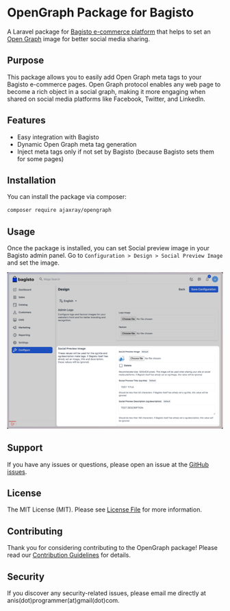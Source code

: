 # OpenGraph Package for Bagisto

A Laravel package for [Bagisto e-commerce platform](https://bagisto.com/en/) that helps to set an [Open Graph](https://ogp.me/) image for better social media sharing.

## Purpose

This package allows you to easily add Open Graph meta tags to your Bagisto e-commerce pages. Open Graph protocol enables any web page to become a rich object in a social graph, making it more engaging when shared on social media platforms like Facebook, Twitter, and LinkedIn.

## Features

- Easy integration with Bagisto
- Dynamic Open Graph meta tag generation
- Inject meta tags only if not set by Bagisto (because Bagisto sets them for some pages)

## Installation

You can install the package via composer:

```bash
composer require ajaxray/opengraph
```
## Usage

Once the package is installed, you can set Social preview image in your Bagisto admin panel.
Go to `Configuration > Design > Social Preview Image` and set the image.

![Social Preview Image](media/bagisto-opengraph.png)

## Support
If you have any issues or questions, please open an issue at the [GitHub issues](https://github.com/ajaxray/bagisto-opengraph/issues).

## License
The MIT License (MIT). Please see [License File](LICENSE.md) for more information.

## Contributing
Thank you for considering contributing to the OpenGraph package! Please read our [Contribution Guidelines](CONTRIBUTING.md) for details.

## Security
If you discover any security-related issues, please email me directly at anis(dot)programmer(at)gmail(dot)com.
